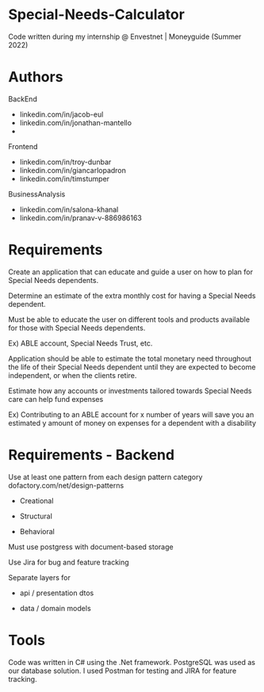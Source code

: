 # Special-Needs-Calculator
Code written during my internship @ Envestnet | Moneyguide (Summer 2022)

# Authors
BackEnd
 - linkedin.com/in/jacob-eul
 - linkedin.com/in/jonathan-mantello
 - 
Frontend
 - linkedin.com/in/troy-dunbar
 - linkedin.com/in/giancarlopadron
 - linkedin.com/in/timstumper

BusinessAnalysis
 - linkedin.com/in/salona-khanal
 - linkedin.com/in/pranav-v-886986163

# Requirements
Create an application that can educate and guide a user on how to plan for Special Needs dependents.

Determine an estimate of the extra monthly cost for having a Special Needs dependent.

Must be able to educate the user on different tools and products available for those with Special Needs dependents.

 Ex) ABLE account, Special Needs Trust, etc.

Application should be able to estimate the total monetary need throughout the life of their Special Needs dependent until they are expected to become independent, or when the clients retire.

Estimate how any accounts or investments tailored towards Special Needs care can help fund expenses

 Ex) Contributing to an ABLE account for x number of years will save you an estimated y amount of money on expenses for a dependent with a disability

# Requirements - Backend
Use at least one pattern from each design pattern category dofactory.com/net/design-patterns
 
 - Creational

 - Structural

 - Behavioral

Must use postgress with document-based storage

Use Jira for bug and feature tracking

Separate layers for

 - api / presentation dtos

 - data / domain models

# Tools
Code was written in C# using the .Net framework. PostgreSQL was used as our database solution. I used Postman for testing and JIRA for feature tracking.
